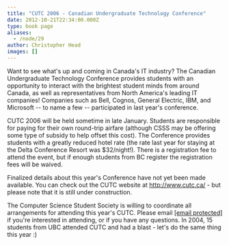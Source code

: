 ```yaml
---
title: "CUTC 2006 - Canadian Undergraduate Technology Conference"
date: 2012-10-21T22:34:00.000Z
type: book page
aliases:
  - /node/29
author: Christopher Head
images: []
---
```


<div class="field field-name-body field-type-text-with-summary field-label-hidden"><div class="field-items"><div class="field-item even"><p>Want to see what&apos;s up and coming in Canada&apos;s IT industry? The Canadian Undergraduate Technology Conference provides students with an opportunity to interact with the brightest student minds from around Canada, as well as representatives from North America&apos;s leading IT companies! Companies such as Bell, Cognos, General Electric, IBM, and Microsoft -- to name a few -- participated in last year&apos;s conference.</p>
<p>CUTC 2006 will be held sometime in late January. Students are responsible for paying for their own round-trip airfare (although CSSS may be offering some type of subsidy to help offset this cost). The Conference provides students with a greatly reduced hotel rate (the rate last year for staying at the Delta Conference Resort was $32/night!). There is a registration fee to attend the event, but if enough students from BC register the registration fees will be waived. </p>
<p>Finalized details about this year&apos;s Conference have not yet been made available. You can check out the CUTC website at <a href="http://www.cutc.ca" target="new">http://www.cutc.ca/</a> - but please note that it is still under construction.</p>
<p>The Computer Science Student Society is willing to coordinate all arrangements for attending this year&apos;s CUTC. Please email <a href="/cdn-cgi/l/email-protection#ec8f99988fac8f9f9f9fc28f9fc2998e8fc28f8d"><span class="__cf_email__" data-cfemail="66031e12031408070a1016260515151548051548130405480507">[email&#xA0;protected]</span></a> if you&apos;re interested in attending, or if you have any questions.  In 2004, 15 students from UBC attended CUTC and had a blast - let&apos;s do the same thing this year :)</p>
</div></div></div>    <footer>
          </footer>